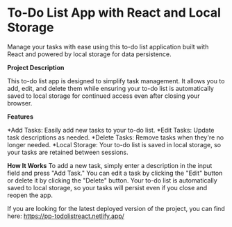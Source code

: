 # To-Do List App with React and Local Storage
Manage your tasks with ease using this to-do list application built with React and powered by local storage for data persistence.

**Project Description**  

This to-do list app is designed to simplify task management. It allows you to add, edit, and delete them while ensuring your to-do list is automatically saved to local storage for continued access even after closing your browser.

**Features**

*Add Tasks: Easily add new tasks to your to-do list.
*Edit Tasks: Update task descriptions as needed.
*Delete Tasks: Remove tasks when they're no longer needed.
*Local Storage: Your to-do list is saved in local storage, so your tasks are retained between sessions.

**How It Works**
To add a new task, simply enter a description in the input field and press "Add Task."
You can edit a task by clicking the "Edit" button or delete it by clicking the "Delete" button.
Your to-do list is automatically saved to local storage, so your tasks will persist even if you close and reopen the app.

If you are looking for the latest deployed version of the project, you can find here: https://pp-todolistreact.netlify.app/
